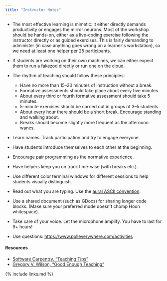 ```yaml
---
title: "Instructor Notes"
---
```


- The most effective learning is mimetic: it either directly demands productivity or engages the mirror neurons. Most of the workshop should be hands-on, either as a live-coding exercise following the instructor directly or as guided exercises. This is fairly demanding to administer (in case anything goes wrong on a learner's workstation), so we need at least one helper per 25 participants.

- If students are working on their own machines, we can either expect them to run a fakezod directly or run one on the cloud.

- The rhythm of teaching should follow these principles:

    - Have no more than 15–20 minutes of instruction without a break.
    - Formative assessments should take place about every five minutes
    - About every third or fourth formative assessment should take 5 minutes.
    - 5-minute exercises should be carried out in groups of 3–5 students.
    - About every hour there should be a short break.  Encourage standing and walking about.
    - Breaks should become slightly more frequent as the afternoon wanes.

- Learn names.  Track participation and try to engage everyone.

- Have students introduce themselves to each other at the beginning.

- Encourage pair programming as the normative experience.

- Have helpers keep you on track time-wise (with breaks etc.).

- Use different color terminal windows for different sessions to help students visually distinguish.

- Read out what you are typing.  Use the [aural ASCII convention](https://web.archive.org/web/20200215032029/https://urbit.org/docs/tutorials/hoon/hoon-syntax/).

- Use a shared document (such as GDocs) for sharing longer code blocks.  (Make sure your preferred mode doesn't chomp Hoon whitespace).

- Take care of your voice.  Let the microphone amplify.  You have to last for 9+ hours!

- Use questions:  https://www.polleverywhere.com/activities

#### Resources

- [Software Carpentry, “Teaching Tips”](https://software-carpentry.org/blog/2015/03/teaching-tips.html)
- [Gregory V. Wilson, “Good Enough Teaching”](https://third-bit.com/2021/01/18/good-enough-teaching/)

{% include links.md %}
